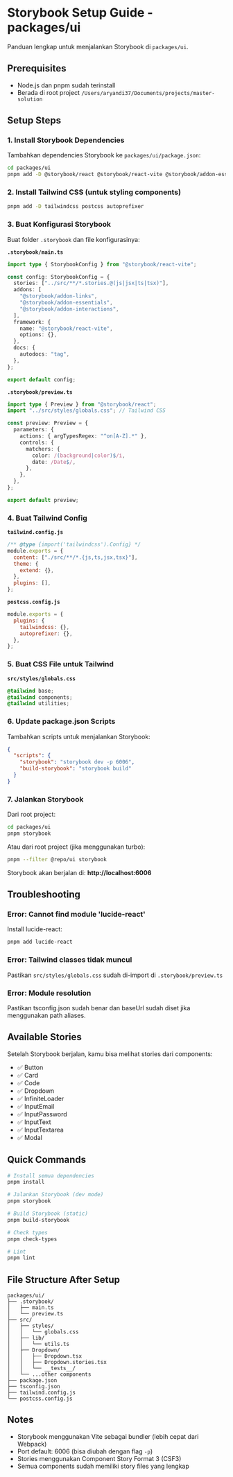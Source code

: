 # Storybook Setup Guide - packages/ui

Panduan lengkap untuk menjalankan Storybook di `packages/ui`.

## Prerequisites

- Node.js dan pnpm sudah terinstall
- Berada di root project `/Users/aryandi37/Documents/projects/master-solution`

## Setup Steps

### 1. Install Storybook Dependencies

Tambahkan dependencies Storybook ke `packages/ui/package.json`:

```bash
cd packages/ui
pnpm add -D @storybook/react @storybook/react-vite @storybook/addon-essentials @storybook/addon-interactions @storybook/addon-links @storybook/blocks @storybook/test storybook
```

### 2. Install Tailwind CSS (untuk styling components)

```bash
pnpm add -D tailwindcss postcss autoprefixer
```

### 3. Buat Konfigurasi Storybook

Buat folder `.storybook` dan file konfigurasinya:

**`.storybook/main.ts`**

```typescript
import type { StorybookConfig } from "@storybook/react-vite";

const config: StorybookConfig = {
  stories: ["../src/**/*.stories.@(js|jsx|ts|tsx)"],
  addons: [
    "@storybook/addon-links",
    "@storybook/addon-essentials",
    "@storybook/addon-interactions",
  ],
  framework: {
    name: "@storybook/react-vite",
    options: {},
  },
  docs: {
    autodocs: "tag",
  },
};

export default config;
```

**`.storybook/preview.ts`**

```typescript
import type { Preview } from "@storybook/react";
import "../src/styles/globals.css"; // Tailwind CSS

const preview: Preview = {
  parameters: {
    actions: { argTypesRegex: "^on[A-Z].*" },
    controls: {
      matchers: {
        color: /(background|color)$/i,
        date: /Date$/,
      },
    },
  },
};

export default preview;
```

### 4. Buat Tailwind Config

**`tailwind.config.js`**

```javascript
/** @type {import('tailwindcss').Config} */
module.exports = {
  content: ["./src/**/*.{js,ts,jsx,tsx}"],
  theme: {
    extend: {},
  },
  plugins: [],
};
```

**`postcss.config.js`**

```javascript
module.exports = {
  plugins: {
    tailwindcss: {},
    autoprefixer: {},
  },
};
```

### 5. Buat CSS File untuk Tailwind

**`src/styles/globals.css`**

```css
@tailwind base;
@tailwind components;
@tailwind utilities;
```

### 6. Update package.json Scripts

Tambahkan scripts untuk menjalankan Storybook:

```json
{
  "scripts": {
    "storybook": "storybook dev -p 6006",
    "build-storybook": "storybook build"
  }
}
```

### 7. Jalankan Storybook

Dari root project:

```bash
cd packages/ui
pnpm storybook
```

Atau dari root project (jika menggunakan turbo):

```bash
pnpm --filter @repo/ui storybook
```

Storybook akan berjalan di: **http://localhost:6006**

## Troubleshooting

### Error: Cannot find module 'lucide-react'

Install lucide-react:

```bash
pnpm add lucide-react
```

### Error: Tailwind classes tidak muncul

Pastikan `src/styles/globals.css` sudah di-import di `.storybook/preview.ts`

### Error: Module resolution

Pastikan tsconfig.json sudah benar dan baseUrl sudah diset jika menggunakan path aliases.

## Available Stories

Setelah Storybook berjalan, kamu bisa melihat stories dari components:

- ✅ Button
- ✅ Card
- ✅ Code
- ✅ Dropdown
- ✅ InfiniteLoader
- ✅ InputEmail
- ✅ InputPassword
- ✅ InputText
- ✅ InputTextarea
- ✅ Modal

## Quick Commands

```bash
# Install semua dependencies
pnpm install

# Jalankan Storybook (dev mode)
pnpm storybook

# Build Storybook (static)
pnpm build-storybook

# Check types
pnpm check-types

# Lint
pnpm lint
```

## File Structure After Setup

```
packages/ui/
├── .storybook/
│   ├── main.ts
│   └── preview.ts
├── src/
│   ├── styles/
│   │   └── globals.css
│   ├── lib/
│   │   └── utils.ts
│   ├── Dropdown/
│   │   ├── Dropdown.tsx
│   │   ├── Dropdown.stories.tsx
│   │   └── __tests__/
│   └── ...other components
├── package.json
├── tsconfig.json
├── tailwind.config.js
└── postcss.config.js
```

## Notes

- Storybook menggunakan Vite sebagai bundler (lebih cepat dari Webpack)
- Port default: 6006 (bisa diubah dengan flag `-p`)
- Stories menggunakan Component Story Format 3 (CSF3)
- Semua components sudah memiliki story files yang lengkap

